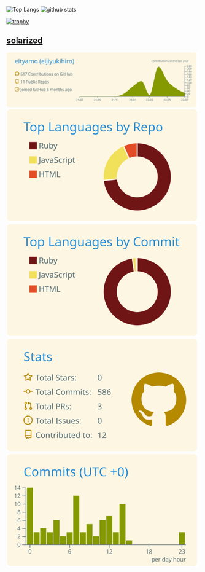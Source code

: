 <p align="left"> 
  <img alt="Top Langs" height="150px" src="https://github-readme-stats.vercel.app/api/top-langs/?username=eityamo&layout=compact&show_icons=true&theme=highcontrast" />
  <img alt="github stats" height="150px" src="https://github-readme-stats.vercel.app/api?username=eityamo&theme=highcontrast&show_icons=ture" />
</p>

[![trophy](https://github-profile-trophy.vercel.app/?username=eityamo&theme=highcontrast&column=7)](https://github.com/ryo-ma/github-profile-trophy)

## [solarized](./solarized/README.md)
[![](https://raw.githubusercontent.com/eityamo/eityamo/main/profile-summary-card-output/solarized/0-profile-details.svg)](https://github.com/vn7n24fzkq/github-profile-summary-cards)
[![](https://raw.githubusercontent.com/eityamo/eityamo/main/profile-summary-card-output/solarized/1-repos-per-language.svg)](https://github.com/vn7n24fzkq/github-profile-summary-cards) [![](https://raw.githubusercontent.com/eityamo/eityamo/main/profile-summary-card-output/solarized/2-most-commit-language.svg)](https://github.com/vn7n24fzkq/github-profile-summary-cards)
[![](https://raw.githubusercontent.com/eityamo/eityamo/main/profile-summary-card-output/solarized/3-stats.svg)](https://github.com/vn7n24fzkq/github-profile-summary-cards) [![](https://raw.githubusercontent.com/eityamo/eityamo/main/profile-summary-card-output/solarized/4-productive-time.svg)](https://github.com/vn7n24fzkq/github-profile-summary-cards)

